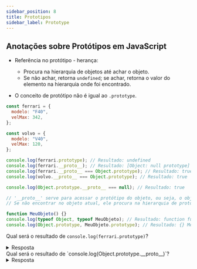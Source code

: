 ```yaml
---
sidebar_position: 8
title: Prototipos
sidebar_label: Prototype
---
```


## Anotações sobre Protótipos em JavaScript

- Referência no protótipo - herança:

  - Procura na hierarquia de objetos até achar o objeto.
  - Se não achar, retorna `undefined`; se achar, retorna o valor do elemento na hierarquia onde foi encontrado.

- O conceito de protótipo não é igual ao `.prototype`.

```javascript
const ferrari = {
  modelo: "F40",
  velMax: 342,
};

const volvo = {
  modelo: "V40",
  velMax: 120,
};

console.log(ferrari.prototype); // Resultado: undefined
console.log(ferrari.__proto__); // Resultado: [Object: null prototype] {}
console.log(ferrari.__proto__ === Object.prototype); // Resultado: true
console.log(volvo.__proto__ === Object.prototype); // Resultado: true

console.log(Object.prototype.__proto__ === null); // Resultado: true

// '__proto__' serve para acessar o protótipo do objeto, ou seja, o objeto pai.
// Se não encontrar no objeto atual, ele procura na hierarquia de protótipos.

function MeuObjeto() {}
console.log(typeof Object, typeof MeuObjeto); // Resultado: function function
console.log(Object.prototype, MeuObjeto.prototype); // Resultado: {} MeuObjeto {}
```

Qual será o resultado de `console.log(ferrari.prototype)`?

<details>
<summary>Resposta</summary>
`undefined`
</details>
Qual será o resultado de `console.log(Object.prototype.__proto__)`?
<details>
<summary>Resposta</summary>
`null`
</details>
